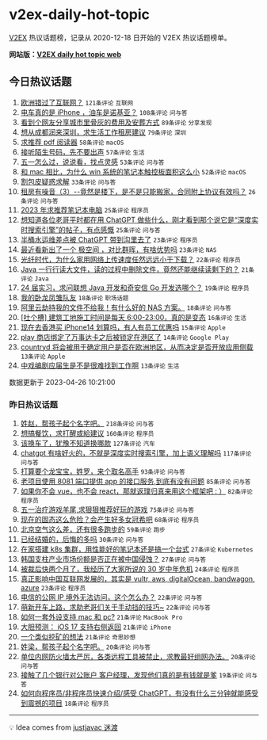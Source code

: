 # v2ex-daily-hot-topic

[V2EX](https://www.v2ex.com/) 热议话题榜，记录从 2020-12-18 日开始的 V2EX 热议话题榜单。

**网站版：[V2EX daily hot topic web](https://boojack.github.io/v2ex-daily-hot-topic-web/)**

## 今日热议话题

<!-- TODAY BEGIN -->

1. [欧洲错过了互联网？](https://www.v2ex.com/t/935642) `121条评论` `互联网`
1. [电车真的是 iPhone ，油车是诺基亚？](https://www.v2ex.com/t/935540) `108条评论` `问与答`
1. [看到个网友分享城市里骨灰的费用及安葬方式](https://www.v2ex.com/t/935519) `89条评论` `分享发现`
1. [想从成都润来深圳，求生活工作租房建议](https://www.v2ex.com/t/935543) `79条评论` `深圳`
1. [求推荐 pdf 阅读器](https://www.v2ex.com/t/935512) `58条评论` `macOS`
1. [接听陌生号码，先不要出声](https://www.v2ex.com/t/935576) `57条评论` `生活`
1. [五一怎么过，说说看，找点灵感](https://www.v2ex.com/t/935560) `53条评论` `问与答`
1. [和 mac 相比，为什么 win 系统的笔记本触控板面积这么小](https://www.v2ex.com/t/935515) `52条评论` `macOS`
1. [割包皮疑惑求解](https://www.v2ex.com/t/935631) `33条评论` `问与答`
1. [租房有噪音（3）--竟然是楼下，是不是只能搬家，合同附上协议有效吗？](https://www.v2ex.com/t/935546) `26条评论` `问与答`
1. [2023 年求推荐笔记本电脑](https://www.v2ex.com/t/935669) `25条评论` `程序员`
1. [想知道各位老哥平时都在用 ChatGPT 做些什么，刚才看到那个说它是“深度实时搜索引擎”的帖子，有点感慨](https://www.v2ex.com/t/935523) `25条评论` `问与答`
1. [半桶水运维差点被 ChatGPT 带到沟里去了](https://www.v2ex.com/t/935568) `23条评论` `程序员`
1. [最近看新出了一个 极空间 ，对比群晖，有啥优势吗](https://www.v2ex.com/t/935557) `23条评论` `NAS`
1. [光纤时代，为什么家用网络上传速度任然远远小于下载？](https://www.v2ex.com/t/935660) `22条评论` `程序员`
1. [Java 一行行读大文件，读的过程中删除文件，竟然还能继续读剩下的？](https://www.v2ex.com/t/935599) `21条评论` `Java`
1. [24 届实习，求问联想 Java 开发和奇安信 Go 开发选哪个？](https://www.v2ex.com/t/935603) `19条评论` `程序员`
1. [我的卧龙凤雏队友](https://www.v2ex.com/t/935569) `18条评论` `职场话题`
1. [阿里云劫持我的文件不给我！有什么好的 NAS 方案。](https://www.v2ex.com/t/935555) `18条评论` `问与答`
1. [[吐个槽] 建筑工地施工时间是每天 6:00-23:00，真的是变态](https://www.v2ex.com/t/935554) `16条评论` `生活`
1. [现在去香港买 iPhone14 划算吗，有人有员工优惠吗](https://www.v2ex.com/t/935598) `15条评论` `Apple`
1. [play 商店绑定了万事达卡之后被锁定在港区了](https://www.v2ex.com/t/935682) `14条评论` `Google Play`
1. [countryd 将会被用于确定用户是否在欧洲地区，从而决定是否开放应用侧载](https://www.v2ex.com/t/935648) `13条评论` `Apple`
1. [中戏编剧应届生是不是很难找到工作啊](https://www.v2ex.com/t/935616) `13条评论` `生活`

数据更新于 2023-04-26 10:21:00

<!-- TODAY END -->

### 昨日热议话题

<!-- YESTERDAY BEGIN -->

1. [姓赵，帮孩子起个名字吧。](https://www.v2ex.com/t/935271) `218条评论` `问与答`
1. [想搞餐饮，求打醒或給建议](https://www.v2ex.com/t/935237) `160条评论` `程序员`
1. [该换车了，犹豫不知道换哪款](https://www.v2ex.com/t/935364) `127条评论` `汽车`
1. [chatgpt 有啥好火的，不就是深度实时搜索引擎，加上语义理解吗](https://www.v2ex.com/t/935377) `117条评论` `问与答`
1. [打算要个龙宝宝，姓罗，来个取名高手](https://www.v2ex.com/t/935403) `93条评论` `问与答`
1. [老项目使用 8081 端口提供 app 的接口服务,到底有没有问题](https://www.v2ex.com/t/935265) `85条评论` `问与答`
1. [如果你不会 vue，也不会 react，那就返璞归真来用这个框架吧 : ）](https://www.v2ex.com/t/935283) `82条评论` `程序员`
1. [五一治疗游戏羊尾,求狠狠推荐好玩的游戏](https://www.v2ex.com/t/935349) `75条评论` `问与答`
1. [现在的固态这么危险？会产生好多女冠希吧](https://www.v2ex.com/t/935273) `68条评论` `程序员`
1. [北京空气这么差，还有很多跑步的](https://www.v2ex.com/t/935223) `59条评论` `跑步`
1. [已经结婚的，后悔的多吗](https://www.v2ex.com/t/935483) `30条评论` `问与答`
1. [在家搭建 k8s 集群，用性能好的笔记本还是搞一个台式](https://www.v2ex.com/t/935428) `27条评论` `Kubernetes`
1. [韩国支柱产业市场份额是否正在被中国侵蚀？](https://www.v2ex.com/t/935299) `27条评论` `问与答`
1. [被裁后快两个月了，我经历了大家所说的 30 岁中年危机](https://www.v2ex.com/t/935346) `24条评论` `程序员`
1. [真正影响中国互联网发展的，其实是 vultr, aws, digitalOcean, bandwagon, azure](https://www.v2ex.com/t/935371) `23条评论` `程序员`
1. [电信的公网 IP 境外无法访问，这个怎么办？](https://www.v2ex.com/t/935368) `22条评论` `问与答`
1. [萌新开车上路，求助老哥们关于手动挡的技巧~](https://www.v2ex.com/t/935254) `22条评论` `问与答`
1. [如何一套外设支持 mac 和 pc?](https://www.v2ex.com/t/935354) `21条评论` `MacBook Pro`
1. [大胆预测： iOS 17 支持右侧返回](https://www.v2ex.com/t/935306) `21条评论` `iPhone`
1. [一个类似挖矿的想法](https://www.v2ex.com/t/935226) `21条评论` `奇思妙想`
1. [姓梁，帮孩子起个名字吧。](https://www.v2ex.com/t/935454) `20条评论` `问与答`
1. [单位内网防火墙太严厉，各类远程工具被禁止，求教最好组网办法。](https://www.v2ex.com/t/935450) `20条评论` `问与答`
1. [接触了几个银行对公账户 客户经理，发现他们真的是有钱就是爹](https://www.v2ex.com/t/935285) `19条评论` `问与答`
1. [如何向程序员/非程序员快速介绍/感受 ChatGPT，有没有什么三分钟就能感受到震撼的项目](https://www.v2ex.com/t/935353) `18条评论` `程序员`

<!-- YESTERDAY END -->

---

💡 Idea comes from [justjavac 迷渡](https://github.com/justjavac/)
